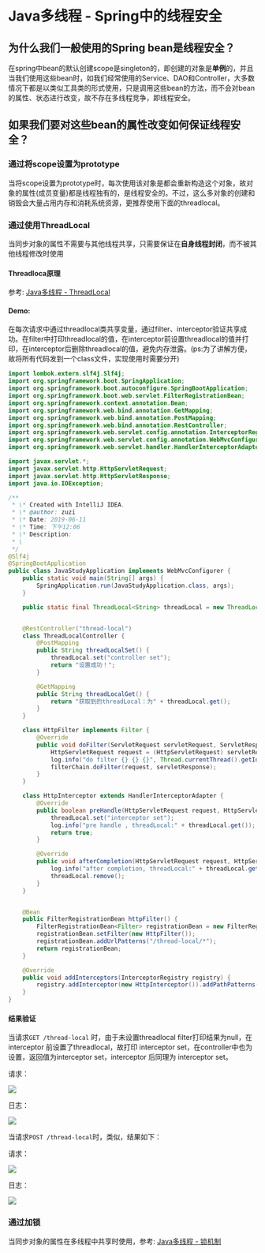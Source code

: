 # Java多线程 - Spring中的线程安全

## 为什么我们一般使用的Spring bean是线程安全？

在spring中bean的默认创建scope是singleton的，即创建的对象是**单例**的，并且当我们使用这些bean时，如我们经常使用的Service、DAO和Controller，大多数情况下都是以类似工具类的形式使用，只是调用这些bean的方法，而不会对bean的属性、状态进行改变，故不存在多线程竞争，即线程安全。

## 如果我们要对这些bean的属性改变如何保证线程安全？

### 通过将scope设置为prototype

当将scope设置为prototype时，每次使用该对象是都会重新构造这个对象，故对象的属性(成员变量)都是线程独有的，是线程安全的。不过，这么多对象的创建和销毁会大量占用内存和消耗系统资源，更推荐使用下面的threadlocal。

### 通过使用ThreadLocal

当同步对象的属性不需要与其他线程共享，只需要保证在**自身线程封闭**，而不被其他线程修改时使用

#### Threadloca原理

参考:  [Java多线程 - ThreadLocal](https://www.guohezuzi.cn/article/java-multithread-threadlocal)

#### Demo:

 在每次请求中通过threadlocal类共享变量，通过filter、interceptor验证共享成功。在filter中打印threadlocal的值，在interceptor前设置threadlocal的值并打印，在interceptor后删除threadlocal的值，避免内存泄露。(ps:为了讲解方便，故将所有代码发到一个class文件，实现使用时需要分开)

```java
import lombok.extern.slf4j.Slf4j;
import org.springframework.boot.SpringApplication;
import org.springframework.boot.autoconfigure.SpringBootApplication;
import org.springframework.boot.web.servlet.FilterRegistrationBean;
import org.springframework.context.annotation.Bean;
import org.springframework.web.bind.annotation.GetMapping;
import org.springframework.web.bind.annotation.PostMapping;
import org.springframework.web.bind.annotation.RestController;
import org.springframework.web.servlet.config.annotation.InterceptorRegistry;
import org.springframework.web.servlet.config.annotation.WebMvcConfigurer;
import org.springframework.web.servlet.handler.HandlerInterceptorAdapter;

import javax.servlet.*;
import javax.servlet.http.HttpServletRequest;
import javax.servlet.http.HttpServletResponse;
import java.io.IOException;

/**
 * \* Created with IntelliJ IDEA.
 * \* @author: zuzi
 * \* Date: 2019-06-11
 * \* Time: 下午12:06
 * \* Description:
 * \
 */
@Slf4j
@SpringBootApplication
public class JavaStudyApplication implements WebMvcConfigurer {
    public static void main(String[] args) {
        SpringApplication.run(JavaStudyApplication.class, args);
    }

    public static final ThreadLocal<String> threadLocal = new ThreadLocal<>();


    @RestController("thread-local")
    class ThreadLocalController {
        @PostMapping
        public String threadLocalSet() {
            threadLocal.set("controller set");
            return "设置成功！";
        }

        @GetMapping
        public String threadLocalGet() {
            return "获取到的threadLocal：为" + threadLocal.get();
        }
    }

    class HttpFilter implements Filter {
        @Override
        public void doFilter(ServletRequest servletRequest, ServletResponse servletResponse, FilterChain filterChain) throws IOException, ServletException {
            HttpServletRequest request = (HttpServletRequest) servletRequest;
            log.info("do filter {} {} {}", Thread.currentThread().getId(), request.getServletPath(), threadLocal.get());
            filterChain.doFilter(request, servletResponse);
        }
    }

    class HttpInterceptor extends HandlerInterceptorAdapter {
        @Override
        public boolean preHandle(HttpServletRequest request, HttpServletResponse response, Object handler) throws Exception {
            threadLocal.set("interceptor set");
            log.info("pre handle , threadLocal:" + threadLocal.get());
            return true;
        }

        @Override
        public void afterCompletion(HttpServletRequest request, HttpServletResponse response, Object handler, Exception ex) throws Exception {
            log.info("after completion, threadLocal:" + threadLocal.get());
            threadLocal.remove();
        }
    }


    @Bean
    public FilterRegistrationBean httpFilter() {
        FilterRegistrationBean<Filter> registrationBean = new FilterRegistrationBean<>();
        registrationBean.setFilter(new HttpFilter());
        registrationBean.addUrlPatterns("/thread-local/*");
        return registrationBean;
    }

    @Override
    public void addInterceptors(InterceptorRegistry registry) {
        registry.addInterceptor(new HttpInterceptor()).addPathPatterns("/**");
    }
}
```

#### 结果验证

当请求`GET /thread-local` 时，由于未设置threadlocal filter打印结果为null，在interceptor 前设置了threadlocal，故打印 interceptor set，在controller中也为设置，返回值为interceptor set，interceptor 后同理为 interceptor set。

请求：

![](https://cdn.guohezuzi.cn/public/img/threadlocal-get-postman.png)

日志：

![](https://cdn.guohezuzi.cn/public/img/threadlocal-get-log.png)

当请求`POST /thread-local`时，类似，结果如下：

请求：

![](https://cdn.guohezuzi.cn/public/img/threadlocal-post-postman.png)

日志：

![](https://cdn.guohezuzi.cn/public/img/threadlocal-post-log.png)

### 通过加锁

当同步对象的属性在多线程中共享时使用，参考: [Java多线程 - 锁机制](https://www.guohezuzi.cn/article/java-multithread-lock)
